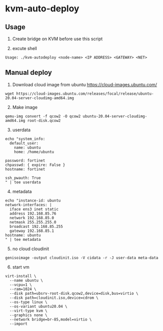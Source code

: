 # kvm-auto-deploy

## Usage

1. Create bridge on KVM before use this script

2. excute shell

```dotnetli
Usage: ./kvm-autodeploy <node-name> <IP ADDRESS> <GATEWAY> <NET>
```

## Manual deploy

1. Download cloud image from ubuntu
<https://cloud-images.ubuntu.com/>

```dotnetcli
wget https://cloud-images.ubuntu.com/releases/focal/release/ubuntu-20.04-server-cloudimg-amd64.img
```

2. Make image

```dotnetcli
qemu-img convert -f qcow2 -O qcow2 ubuntu-20.04-server-cloudimg-amd64.img root-disk.qcow2
```

3. userdata

```dotnetcli
echo "system_info:
  default_user:
    name: ubuntu
    home: /home/ubuntu

password: fortinet
chpasswd: { expire: False }
hostname: fortinet

ssh_pwauth: True
" | tee userdata
```

4. metadata

```dotnetcli
echo "instance-id: ubuntu
network-interfaces: |
  iface ens3 inet static
  address 192.168.85.76
  network 192.168.85.0
  netmask 255.255.255.0
  broadcast 192.168.85.255
  gateway 192.168.85.1
hostname: ubuntu
" | tee metadata
```

5. no cloud cloudinit

```dotnetcli
genisoimage -output cloudinit.iso -V cidata -r -J user-data meta-data
```

6. start vm

```dotnetcli
virt-install \
  --name ubuntu \
  --vcpu=1 \
  --ram=1024 \
  --disk path=ubsrv-root-disk.qcow2,device=disk,bus=virtio \
  --disk path=cloudinit.iso,device=cdrom \
  --os-type linux \
  --os-variant ubuntu20.04 \
  --virt-type kvm \
  --graphics none \
  --network bridge=br-85,model=virtio \
  --import
```
